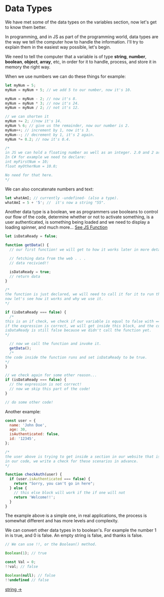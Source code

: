 # Data Types

We have met some of the data types on the variables section, now let's get to know them better.

In programming, and in JS as part of the programming world, data types are the way we tell the computer how to handle the information. I'll try to explain them in the easiest way possible, let's begin.

We need to tell the computer that a variable is of type **string**, **number**, **boolean**, **object**, **array**, etc, in order for it to handle, process, and
store it in memory the right way.

When we use numbers we can do these things for example:

```js
let myNum = 5;
myNum = myNum + 5; // we add 5 to our number, now it's 10.

myNum = myNum - 2; // now it's 8.
myNum = myNum * 3; // now it's 24.
myNum = myNum / 2; // not it's 12.

// we can shorten it
myNum += 2; //now it's 14.
myNum % 6; // give us the remainder, now our number is 2.
myNum++; // increment by 1, now it's 3.
myNum--; // decrement by 1, it's 2 again.
myNum *= 0.2; // now it's 0.4.

/* 
in JS we can hold a floating number as well as an integer. 2.0 and 2 are the same here.  
In C# for example we need to declare:
int myFirstNum = 10;
float myOtherNum = 10.0;

No need for that here.
*/
```

We can also concatenate numbers and text:

```js
let whatAmI; // currently -undefined- (also a type).
whatAmI = 5 + '5'; //  it's now a string "55".
```

Another data type is a boolean, we as programmers use booleans to control our flow of the code, determine whether or not to activate something, is a user authenticated, is something being loaded and we need to display a loading spinner, and much more...
[See JS Function](.././others/function.md)
```js
let isDataReady = false;

function getData() {
  // our first function! we will get to how it works later in more detail.

  // fetching data from the web . . .
  // data recivied!!

  isDataReady = true;
  // return data
}

/* 
the function is just declared, we will need to call it for it to run the code inside.
now let's see how it works and why we use it.
*/

if (isDataReady === false) {
  /*
this is an if check, we check if our variable is equal to false with ===.
if the expression is correct, we will get inside this block, and the code inside the { } will execute.
isDataReady is still false because we didn't call the function yet.
*/

  // now we call the function and invoke it.
  getData();
  /* 
the code inside the function runs and set isDataReady to be true.
*/
}

// we check again for some other reason...
if (isDataReady === false) {
  // the expression is not correct!
  // now we skip this part of the code!
}

// do some other code!
```

Another example:

```js
const user = {
  name: 'John Doe',
  age: 30,
  isAuthenticated: false,
  id: '12345',
};

/* 
the user above is trying to get inside a section in our website that is for authenticated personal only,
in our code, we write a check for these scenarios in advance.
*/

function checkAuth(user) {
  if (user.isAuthenticated === false) {
    return "Sorry, you can't go in here";
  } else {
    // this else block will work if the if one will not
    return 'Welcome!!';
  }
}
```

The example above is a simple one, in real applications, the process is somewhat different and has more levels and complexity.


We can convert other data types in to boolean's. For example the number 1 in is true, and 0 is false.
An empty string is false, and thanks is false.

```js
// We can use !!, or the Boolean() method.

Boolean(1); // true

const Val = 0;
!!val; // false

Boolean(null); // false
!!undefined // false
```
[string ->](./string.md)
